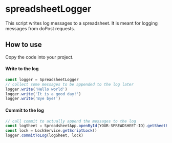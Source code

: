 # spreadsheetLogger
This script writes log messages to a spreadsheet. It is meant for logging messages from doPost requests.


## How to use
Copy the code into your project.

#### Write to the log
```javascript
const logger = SpreadsheetLogger
// collect some messages to be appended to the log later
logger.write('Hello world')
logger.write('It is a good day!')
logger.write('Bye bye!')
```

#### Commit to the log
```javascript 
// call commit to actually append the messages to the log
const logSheet = SpreadsheetApp.openById(YOUR-SPREADSHEET-ID).getSheetByName(YOUR-LOG-SHEET-NAME)
const lock = LockService.getScriptLock()
logger.commitToLog(logSheet, lock) 
``` 
